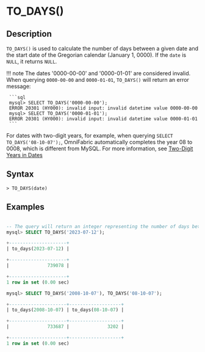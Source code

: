 # **TO_DAYS()**

## **Description**

`TO_DAYS()` is used to calculate the number of days between a given date and the start date of the Gregorian calendar (January 1, 0000). If the `date` is `NULL`, it returns `NULL`.

!!! note
    The dates '0000-00-00' and '0000-01-01' are considered invalid. When querying `0000-00-00` and `0000-01-01`, `TO_DAYS()` will return an error message:

     ```sql
     mysql> SELECT TO_DAYS('0000-00-00');
     ERROR 20301 (HY000): invalid input: invalid datetime value 0000-00-00
     mysql> SELECT TO_DAYS('0000-01-01');
     ERROR 20301 (HY000): invalid input: invalid datetime value 0000-01-01
     ```

For dates with two-digit years, for example, when querying `SELECT TO_DAYS('08-10-07');`, OmniFabric automatically completes the year 08 to 0008, which is different from MySQL. For more information, see [Two-Digit Years in Dates](../../Data-Types/date-time-data-types/year-type.md)

## **Syntax**

```
> TO_DAYS(date)
```

## **Examples**

```sql

-- The query will return an integer representing the number of days between the date '2023-07-12' and the start date of the Gregorian calendar.
mysql> SELECT TO_DAYS('2023-07-12');

+---------------------+
| to_days(2023-07-12) |

+---------------------+
|              739078 |

+---------------------+
1 row in set (0.00 sec)

mysql> SELECT TO_DAYS('2008-10-07'), TO_DAYS('08-10-07');

+---------------------+-------------------+
| to_days(2008-10-07) | to_days(08-10-07) |

+---------------------+-------------------+
|              733687 |              3202 |

+---------------------+-------------------+
1 row in set (0.00 sec)
```
